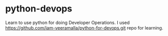 # python-devops
Learn to use python for doing Developer Operations.
I used https://github.com/iam-veeramalla/python-for-devops.git repo for learning.
